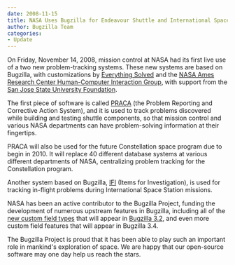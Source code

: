 ```yaml
---
date: 2008-11-15
title: NASA Uses Bugzilla for Endeavour Shuttle and International Space Station
author: Bugzilla Team
categories:
- Update
---
```


On Friday, November 14, 2008, mission control at NASA had its first live use of a two new problem-tracking systems. These new systems are based on Bugzilla, with customizations by [Everything Solved](http://www.everythingsolved.com/) and the [NASA Ames Research Center Human-Computer Interaction Group](http://hci.arc.nasa.gov/), with support from the [San Jose State University Foundation](http://www.sjsufoundation.org/).

The first piece of software is called [PRACA](https://cxpraca.nasa.gov/) (the Problem Reporting and Corrective Action System), and it is used to track problems discovered while building and testing shuttle components, so that mission control and various NASA departments can have problem-solving information at their fingertips.

PRACA will also be used for the future Constellation space program due to begin in 2010\. It will replace 40 different database systems at various different departments of NASA, centralizing problem tracking for the Constellation program.

Another system based on Bugzilla, [IFI](https://ifi.iss.nasa.gov/) (Items for Investigation), is used for tracking in-flight problems during International Space Station missions.

NASA has been an active contributor to the Bugzilla Project, funding the development of numerous upstream features in Bugzilla, including all of the [new custom field types](/releases/3.2#v32_feat_fields) that will appear in [Bugzilla 3.2](/releases/3.2/), and even more custom field features that will appear in Bugzilla 3.4.

The Bugzilla Project is proud that it has been able to play such an important role in mankind's exploration of space. We are happy that our open-source software may one day help us reach the stars.

